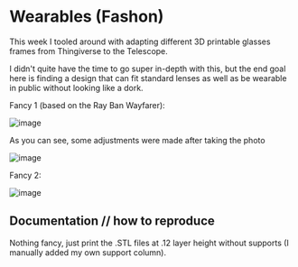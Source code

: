 # Wearables (Fashon)

This week I tooled around with adapting different 3D printable glasses frames from Thingiverse to the Telescope.

I didn't quite have the time to go super in-depth with this, but the end goal here is finding a design that can fit standard lenses as well as be wearable in public without looking like a dork.  

Fancy 1 (based on the Ray Ban Wayfarer):

![image](https://user-images.githubusercontent.com/27019702/166180925-90349767-f133-4648-9575-d606be2c6905.png)

As you can see, some adjustments were made after taking the photo

![image](https://user-images.githubusercontent.com/27019702/166180949-a8f93fdb-4a91-438a-b4e2-9370fcac9eae.png)

Fancy 2:

![image](https://user-images.githubusercontent.com/27019702/166180841-8936262d-9866-4a6e-a28c-f340d5c6b6f7.png)


## Documentation // how to reproduce

Nothing fancy, just print the .STL files at .12 layer height without supports (I manually added my own support column).
